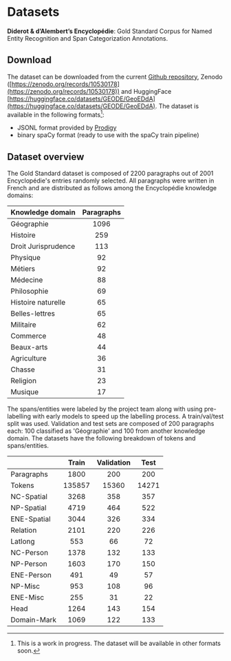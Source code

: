# Datasets

**Diderot & d’Alembert’s Encyclopédie**: Gold Standard Corpus for Named Entity Recognition and Span Categorization Annotations.


## Download

The dataset can be downloaded from the current [Github repository](https://github.com/GEODE-project/ner-spancat-edda/tree/main/datasets), Zenodo ([https://zenodo.org/records/10530178](https://zenodo.org/records/10530178)) and HuggingFace [https://huggingface.co/datasets/GEODE/GeoEDdA](https://huggingface.co/datasets/GEODE/GeoEDdA).
The dataset is available in the following formats[^1]: 
* JSONL format provided by [Prodigy](https://prodi.gy)
* binary spaCy format (ready to use with the spaCy train pipeline)


[^1]: This is a work in progress. The dataset will be available in other formats soon.



## Dataset overview

The Gold Standard dataset is composed of 2200 paragraphs out of 2001 Encyclopédie's entries randomly selected. 
All paragraphs were written in French and are distributed as follows among the Encyclopédie knowledge domains:

| Knowledge domain | Paragraphs | 
|---|:---:|
| Géographie | 1096 | 
| Histoire | 259 | 
| Droit Jurisprudence | 113 | 
| Physique | 92 | 
| Métiers | 92 | 
| Médecine | 88 | 
| Philosophie | 69 | 
| Histoire naturelle | 65 | 
| Belles-lettres | 65 | 
| Militaire | 62 | 
| Commerce | 48 | 
| Beaux-arts | 44 | 
| Agriculture | 36 | 
| Chasse | 31 | 
| Religion | 23 | 
| Musique | 17 | 


The spans/entities were labeled by the project team along with using pre-labelling with early models to speed up the labelling process. 
A train/val/test split was used.
Validation and test sets are composed of 200 paragraphs each: 100 classified as 'Géographie' and 100 from another knowledge domain.
The datasets have the following breakdown of tokens and spans/entities. 

|   | Train | Validation | Test|
|---|:---:|:---:|:---:|
|Paragraphs| 1800 | 200 | 200|
| Tokens | 135857 | 15360 | 14271 |
| NC-Spatial | 3268 | 358 | 357 |
| NP-Spatial | 4719 | 464 | 522 |
| ENE-Spatial | 3044 | 326 | 334 |
| Relation | 2101 | 220 | 226 |
| Latlong | 553 | 66 | 72 |
| NC-Person | 1378 | 132 | 133 |
| NP-Person | 1603 | 170 | 150 |
| ENE-Person | 491 | 49 | 57 |
| NP-Misc | 953 | 108 | 96 |
| ENE-Misc | 255 | 31 | 22 |
| Head | 1264 | 143 | 154 |
| Domain-Mark | 1069 | 122 | 133 |

